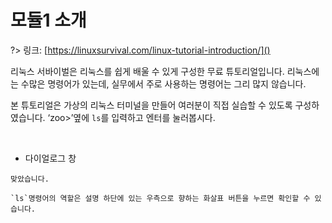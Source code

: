 # 모듈1 소개

?> 링크: [https://linuxsurvival.com/linux-tutorial-introduction/]()

리눅스 서바이벌은 리눅스를 쉽게 배울 수 있게 구성한 무료 튜토리얼입니다. 리눅스에는 수많은 명령어가 있는데, 실무에서 주로 사용하는 명령어는 그리 많지 않습니다.

본 튜토리얼은 가상의 리눅스 터미널을 만들어 여러분이 직접 실습할 수 있도록 구성하였습니다. ‘zoo>’옆에  `ls`를 입력하고 엔터를 눌러봅시다.

<br>

- 다이얼로그 창

```다이얼로그 창
맞았습니다.
```

```다이얼로그 창
`ls`명령어의 역할은 설명 하단에 있는 우측으로 향하는 화살표 버튼을 누르면 확인할 수 있습니다.
```

